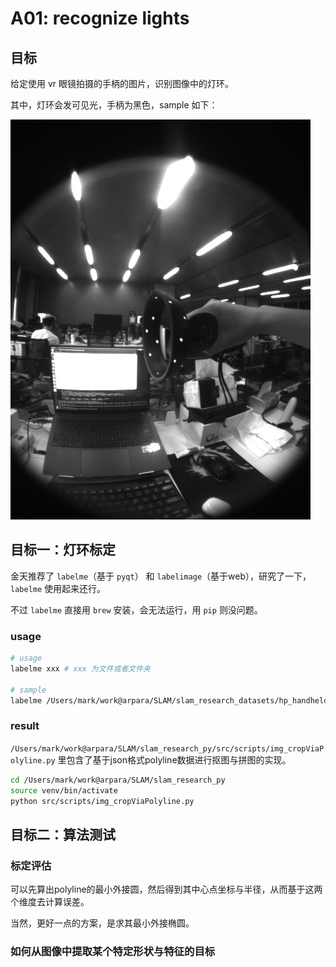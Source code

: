 # A01: recognize lights

## 目标

给定使用 vr 眼镜拍摄的手柄的图片，识别图像中的灯环。

其中，灯环会发可见光，手柄为黑色，sample 如下：

![sample](.imgs/16032990888.jpg)

## 目标一：灯环标定

金天推荐了 `labelme`（基于 `pyqt`） 和 `labelimage`（基于web），研究了一下，`labelme` 使用起来还行。

不过 `labelme` 直接用 `brew` 安装，会无法运行，用 `pip` 则没问题。

### usage

```sh
# usage
labelme xxx # xxx 为文件或者文件夹

# sample
labelme /Users/mark/work@arpara/SLAM/slam_research_datasets/hp_handheld-0720
```

### result

`/Users/mark/work@arpara/SLAM/slam_research_py/src/scripts/img_cropViaPolyline.py` 里包含了基于json格式polyline数据进行抠图与拼图的实现。

```sh
cd /Users/mark/work@arpara/SLAM/slam_research_py
source venv/bin/activate
python src/scripts/img_cropViaPolyline.py
```

## 目标二：算法测试

### 标定评估

可以先算出polyline的最小外接圆，然后得到其中心点坐标与半径，从而基于这两个维度去计算误差。

当然，更好一点的方案，是求其最小外接椭圆。

### 如何从图像中提取某个特定形状与特征的目标

 
